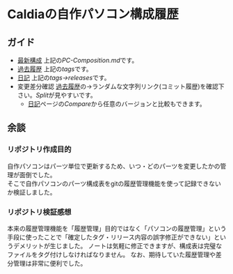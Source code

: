 # Caldiaの自作パソコン構成履歴

## ガイド
- [最新構成](https://github.com/CaldiaNX/caldia-homebuilt-computer/blob/main/PC-Composition.md) 上記の*PC-Composition.md*です。
- [過去履歴](https://github.com/CaldiaNX/caldia-homebuilt-computer/tags) 上記の*tags*です。
- [日記](https://github.com/CaldiaNX/caldia-homebuilt-computer/releases) 上記の*tags→releases*です。
- 変更差分確認 [過去履歴](https://github.com/CaldiaNX/caldia-homebuilt-computer/tags)の→ランダムな文字列リンク(コミット履歴)を確認下さい。*Split*が見やすいです。
  - [日記](https://github.com/CaldiaNX/caldia-homebuilt-computer/releases)ページの*Compare*から任意のバージョンと比較もできます。

## 余談
### リポジトリ作成目的
自作パソコンはパーツ単位で更新するため、いつ・どのパーツを変更したかの管理が面倒でした。  
そこで自作パソコンのパーツ構成表をgitの履歴管理機能を使って記録できないか検証しました。

### リポジトリ検証感想
本来の履歴管理機能を「履歴管理」目的ではなく「パソコンの履歴管理」という手段に使ったことで「確定したタグ・リリース内容の誤字修正ができない」というデメリットが生じました。
ノートは気軽に修正できますが、構成表は完璧なファイルをタグ付けしなければなりません。
なお、期待していた履歴管理や差分管理は非常に便利でした。
